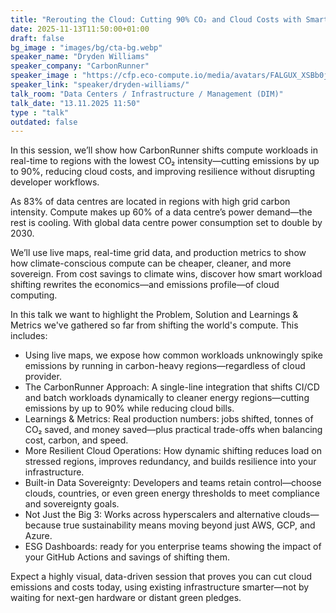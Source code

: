 ```yaml
---
title: "Rerouting the Cloud: Cutting 90% CO₂ and Cloud Costs with Smarter Workload Shifting 🇬🇧"
date: 2025-11-13T11:50:00+01:00
draft: false
bg_image : "images/bg/cta-bg.webp"
speaker_name: "Dryden Williams"
speaker_company: "CarbonRunner"
speaker_image : "https://cfp.eco-compute.io/media/avatars/FALGUX_XSBb0jL.jpeg"
speaker_link: "speaker/dryden-williams/"
talk_room: "Data Centers / Infrastructure / Management (DIM)"
talk_date: "13.11.2025 11:50"
type : "talk"
outdated: false
---
```


In this session, we’ll show how CarbonRunner shifts compute workloads in real-time to regions with the lowest CO₂ intensity—cutting emissions by up to 90%, reducing cloud costs, and improving resilience without disrupting developer workflows.

As 83% of data centres are located in regions with high grid carbon intensity. Compute makes up 60% of a data centre’s power demand—the rest is cooling. With global data centre power consumption set to double by 2030.

We’ll use live maps, real-time grid data, and production metrics to show how climate-conscious compute can be cheaper, cleaner, and more sovereign. From cost savings to climate wins, discover how smart workload shifting rewrites the economics—and emissions profile—of cloud computing.

In this talk we want to highlight the Problem, Solution and Learnings & Metrics we've gathered so far from shifting the world's compute. This includes:

- Using live maps, we expose how common workloads unknowingly spike emissions by running in carbon-heavy regions—regardless of cloud provider.
- The CarbonRunner Approach: A single-line integration that shifts CI/CD and batch workloads dynamically to cleaner energy regions—cutting emissions by up to 90% while reducing cloud bills.
- Learnings & Metrics: Real production numbers: jobs shifted, tonnes of CO₂ saved, and money saved—plus practical trade-offs when balancing cost, carbon, and speed.
- More Resilient Cloud Operations: How dynamic shifting reduces load on stressed regions, improves redundancy, and builds resilience into your infrastructure.
- Built-in Data Sovereignty: Developers and teams retain control—choose clouds, countries, or even green energy thresholds to meet compliance and sovereignty goals.
- Not Just the Big 3: Works across hyperscalers and alternative clouds—because true sustainability means moving beyond just AWS, GCP, and Azure.
- ESG Dashboards: ready for you enterprise teams showing the impact of your GitHub Actions and savings of shifting them.

Expect a highly visual, data-driven session that proves you can cut cloud emissions and costs today, using existing infrastructure smarter—not by waiting for next-gen hardware or distant green pledges.
